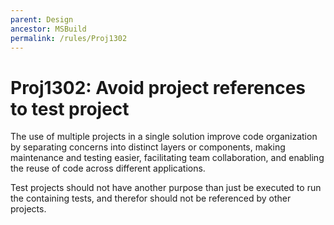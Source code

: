 ```yaml
---
parent: Design
ancestor: MSBuild
permalink: /rules/Proj1302
---
```


# Proj1302: Avoid project references to test project
The use of multiple projects in a single solution improve code organization by
separating concerns into distinct layers or components, making maintenance and
testing easier, facilitating team collaboration, and enabling the reuse of code
across different applications.

Test projects should not have another purpose than just be executed to run the
containing tests, and therefor should not be referenced by other projects.
